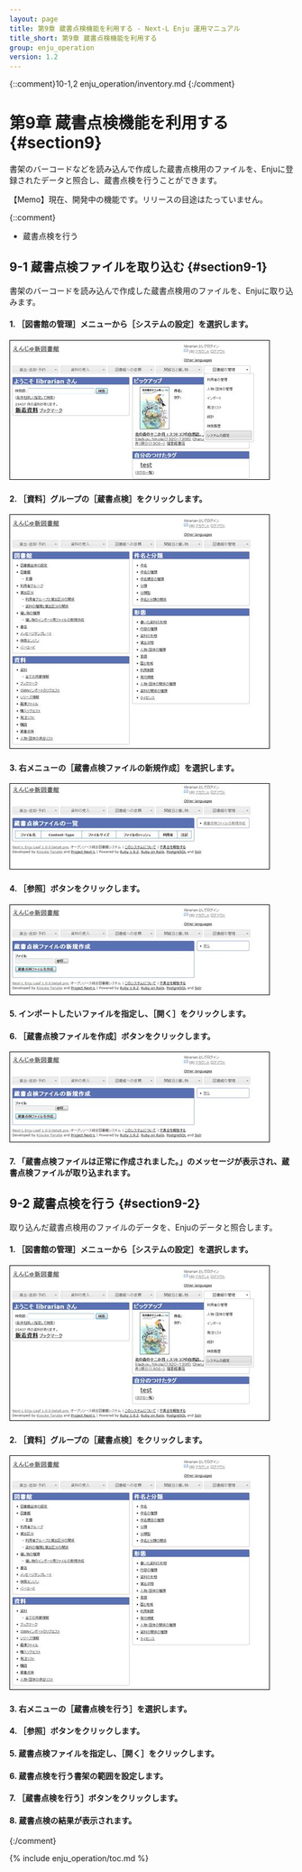 ```yaml
---
layout: page
title: 第9章 蔵書点検機能を利用する - Next-L Enju 運用マニュアル
title_short: 第9章 蔵書点検機能を利用する
group: enju_operation
version: 1.2
---
```


{::comment}10-1,2  enju_operation/inventory.md {:/comment}

<a name="9" />

第9章 蔵書点検機能を利用する {#section9}
==========================================

書架のバーコードなどを読み込んで作成した蔵書点検用のファイルを、Enjuに登録されたデータと照合し、蔵書点検を行うことができます。

<div class="alert alert-info memo" markdown="1">
【Memo】現在、開発中の機能です。リリースの目途はたっていません。
</div>

{::comment}

* 蔵書点検を行う

9-1 蔵書点検ファイルを取り込む {#section9-1}
-----------------------------------------------

書架のバーコードを読み込んで作成した蔵書点検用のファイルを、Enjuに取り込みます。

#### 1. ［図書館の管理］メニューから［システムの設定］を選択します。  

![システムの設定](../assets/images/1.1/image_operation_247.jpg)

#### 2. ［資料］グループの［蔵書点検］をクリックします。  

![蔵書点検](../assets/images/1.1/image_operation_249.jpg)

#### 3. 右メニューの［蔵書点検ファイルの新規作成］を選択します。  

![蔵書点検ファイルの新規作成](../assets/images/1.1/image_operation_251.jpg)

#### 4. ［参照］ボタンをクリックします。  

![参照](../assets/images/1.1/image_operation_252.jpg)

#### 5. インポートしたいファイルを指定し、［開く］をクリックします。

#### 6. ［蔵書点検ファイルを作成］ボタンをクリックします。  

![蔵書点検ファイルを作成](../assets/images/1.1/image_operation_254.jpg)

#### 7. 「蔵書点検ファイルは正常に作成されました。」のメッセージが表示され、蔵書点検ファイルが取り込まれます。

9-2 蔵書点検を行う {#section9-2}
----------------------------------

取り込んだ蔵書点検用のファイルのデータを、Enjuのデータと照合します。

#### 1. ［図書館の管理］メニューから［システムの設定］を選択します。  

![システムの設定](../assets/images/1.1/image_operation_255.jpg)

#### 2. ［資料］グループの［蔵書点検］をクリックします。  

![蔵書点検](../assets/images/1.1/image_operation_249.jpg)

#### 3. 右メニューの［蔵書点検を行う］を選択します。

#### 4. ［参照］ボタンをクリックします。

#### 5. 蔵書点検ファイルを指定し、［開く］をクリックします。

#### 6. 蔵書点検を行う書架の範囲を設定します。

#### 7. ［蔵書点検を行う］ボタンをクリックします。

#### 8. 蔵書点検の結果が表示されます。

{:/comment}

{% include enju_operation/toc.md %}
